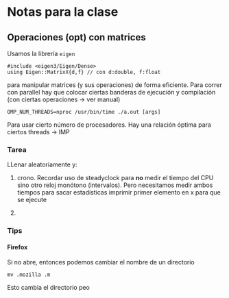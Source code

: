 # Notas para la clase

## Operaciones (opt) con matrices
Usamos la librería `eigen`

    #include <eigen3/Eigen/Dense>
    using Eigen::MatrixX{d,f} // con d:double, f:float

para manipular matrices (y sus operaciones) de forma eficiente. Para correr con parallel hay que colocar ciertas banderas de ejecución y compilación (con ciertas operaciones -> ver manual)

    OMP_NUM_THREADS=nproc /usr/bin/time ./a.out [args]

Para usar cierto número de procesadores. Hay una relación óptima para ciertos threads -> IMP

### Tarea
LLenar aleatoriamente y:
1. crono. Recordar uso de steadyclock para **no** medir el tiempo del CPU sino otro reloj monótono (intervalos). Pero necesitamos medir ambos tiempos para sacar estadísticas
imprimir primer elemento en x para que se ejecute

2. 

















### Tips
#### Firefox
Si no abre, entonces podemos cambiar el nombre de un directorio

    mv .mozilla .m

Esto cambia el directorio peo